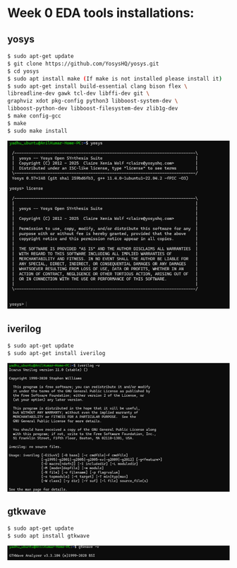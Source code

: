 # Week 0 EDA tools installations:

## yosys

```bash
$ sudo apt-get update 
$ git clone https://github.com/YosysHQ/yosys.git 
$ cd yosys 
$ sudo apt install make (If make is not installed please install it)  
$ sudo apt-get install build-essential clang bison flex \ 
libreadline-dev gawk tcl-dev libffi-dev git \ 
graphviz xdot pkg-config python3 libboost-system-dev \ 
libboost-python-dev libboost-filesystem-dev zlib1g-dev 
$ make config-gcc 
$ make  
$ sudo make install
```
![yosys done](Screenshots/yosys.png)

## iverilog 

```bash
$ sudo apt-get update 
$ sudo apt-get install iverilog 
```
![iverilog done](Screenshots/iverilog.png)

## gtkwave

```bash
$ sudo apt-get update 
$ sudo apt install gtkwave 
```
![gtkwave done](Screenshots/gtkwave.png)
